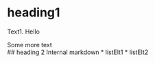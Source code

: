 # heading1
Text1. Hello
<div>Some more text</div><selfClosing/>
## heading 2
<MyComponent a=1 b="string" c=#{x.y}>
Internal markdown
* listElt1
* listElt2
<SubComponent/></MyComponent>